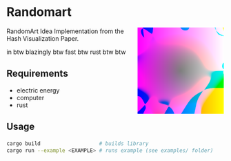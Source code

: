 # Randomart

<img align="right" width="200" height="200" src="./thumbnail.png">

RandomArt Idea Implementation from the Hash Visualization Paper.

in btw blazingly btw fast btw rust btw btw

## Requirements

- electric energy
- computer
- rust

## Usage

```bash
cargo build                   # builds library
cargo run --example <EXAMPLE> # runs example (see examples/ folder)
```
